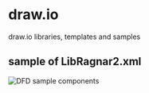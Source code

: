 # draw.io
draw.io libraries, templates and samples

## sample of LibRagnar2.xml
![DFD sample components](https://github.com/rlodbrok/draw.io/raw/master/DFD%20sample.png)
